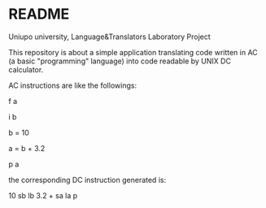 # README #

Uniupo university, Language&Translators Laboratory Project

This repository is about a simple application translating code written in AC (a basic "programming" language) into code readable by UNIX DC calculator.

AC instructions are like the followings:

f a

i b

b = 10

a = b + 3.2

p a

the corresponding DC instruction generated is:

10 sb lb 3.2 + sa la p